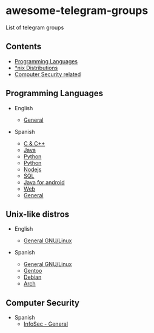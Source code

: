 # awesome-telegram-groups
List of telegram groups 

## Contents

- [Programming Languages](#programming-languages)
- [*nix Distributions](#unix-like-distros)
- [Computer Security related](#computer-security)

## Programming Languages

- English
  - [General](https://telegram.me/theprogrammingartgroup)

- Spanish
  - [C & C++](https://telegram.me/programacionc)
  - [Java](https://telegram.me/programacion_Java)
  - [Python](https://telegram.me/Python_es) 
  - [Python](http://Telegram.me/pythonesp) 
  - [Nodejs](https://telegram.me/programadores_nodejs)
  - [SQL](https://telegram.me/esequele)
  - [Java for android](https://telegram.me/programacionjavaandroid)
  - [Web](http://Telegram.me/programarwebs)
  - [General](https://telegram.me/general_programacion)

## Unix-like distros

- English
  - [General GNU/Linux](https://telegram.me/linux_group)

- Spanish
  - [General GNU/Linux](https://telegram.me/lignux)
  - [Gentoo](https://telegram.me/gentoo_es)
  - [Debian](https://telegram.me/Debian_es)
  - [Arch](https://telegram.me/Archlinux_es)

## Computer Security

- Spanish
  - [InfoSec - General](https://telegram.me/infoseces)
